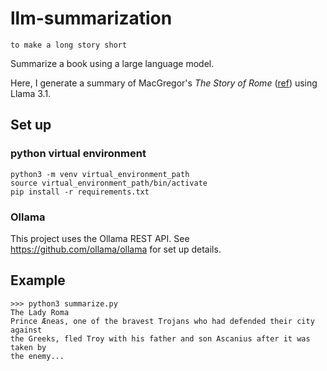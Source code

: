 # llm-summarization

    to make a long story short

Summarize a book using a large language model.

Here, I generate a summary of MacGregor's _The Story of Rome_ ([ref](https://www.heritage-history.com/index.php?c=read&author=macgregor&book=rome&story=_front)) using Llama 3.1.


## Set up

### python virtual environment
```
python3 -m venv virtual_environment_path
source virtual_environment_path/bin/activate
pip install -r requirements.txt
```

### Ollama
This project uses the Ollama REST API. See https://github.com/ollama/ollama for set up details.

## Example

```
>>> python3 summarize.py
The Lady Roma
Prince Æneas, one of the bravest Trojans who had defended their city against
the Greeks, fled Troy with his father and son Ascanius after it was taken by
the enemy...
```